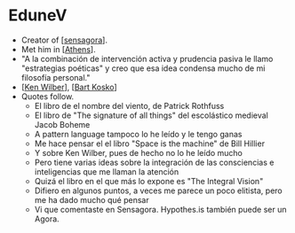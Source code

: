 # EduneV

- Creator of [[sensagora]].
- Met him in [[Athens]].
- "A la combinación de intervención activa y prudencia pasiva le llamo "estrategias poéticas" y creo que esa idea condensa mucho de mi filosofía personal."
- [[Ken Wilber]], [[Bart Kosko]]
- Quotes follow.
  - El libro de el nombre del viento, de Patrick Rothfuss
  - El libro de "The signature of all things" del escolástico medieval Jacob Boheme
  - A pattern language tampoco lo he leído y le tengo ganas
  - Me hace pensar el el libro "Space is the machine" de Bill Hillier
  - Y sobre Ken Wilber, pues de hecho no lo he leído mucho
  - Pero tiene varias ideas sobre la integración de las consciencias e inteligencias que me llaman la atención
  - Quizá el libro en el que más lo expone es "The Integral Vision"
  - Difiero en algunos puntos, a veces me parece un poco elitista, pero me ha dado mucho qué pensar
  - Vi que comentaste en Sensagora. Hypothes.is también puede ser un Agora.

[//begin]: # "Autogenerated link references for markdown compatibility"
[sensagora]: sensagora "Sensagora"
[Athens]: athens "Athens"
[Ken Wilber]: ken-wilber "Ken Wilber"
[Bart Kosko]: bart-kosko "Bart Kosko"
[//end]: # "Autogenerated link references"